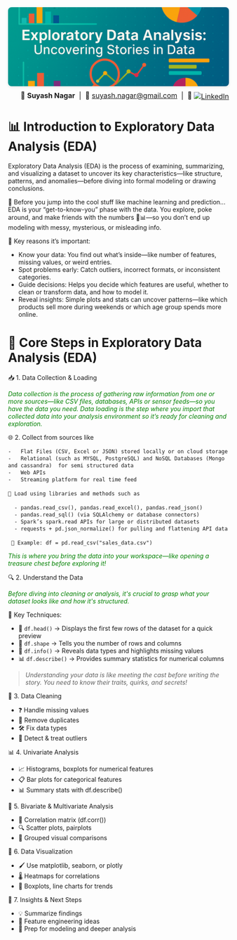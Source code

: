<!-- Sleek Exploratory Data Analysis GitHub Header -->
<div style="text-align: center; margin-bottom: 8px;">
  <img 
    src="https://raw.githubusercontent.com/SuyashNagarGT/EDA/main/EDA2.png" 
    alt="Exploratory Data Analysis: Uncovering Stories in Data" 
    style="width: 100%; max-height: 180px; object-fit: cover; border-radius: 8px; box-shadow: 0 2px 6px rgba(0, 0, 0, 0.1);"
  />
</div>
<!-- Right-Aligned Contact Strip -->
<div align="right" style="font-size: 16px;">
  👋 <strong>Suyash Nagar</strong> &nbsp;|&nbsp; 
  📧 <a href="mailto:suyash.nagar@gmail.com">suyash.nagar@gmail.com</a> &nbsp;|&nbsp; 
  🔗 <a href="https://www.linkedin.com/in/suyashnagar" target="_blank">
    <img src="https://cdn-icons-png.flaticon.com/512/174/174857.png" alt="LinkedIn" width="20" style="vertical-align: middle;">
  </a>
</div>

  
  # 📊 Introduction to Exploratory Data Analysis (EDA)

Exploratory Data Analysis (EDA) is the process of examining, summarizing, and visualizing a dataset to uncover its key characteristics—like structure, patterns, and anomalies—before diving into formal modeling or drawing conclusions.

🌈 Before you jump into the cool stuff like machine learning and prediction... EDA is your “get-to-know-you” phase with the data.
You explore, poke around, and make friends with the numbers 👀📊—so you don’t end up modeling with messy, mysterious, or misleading info.


🧠 Key reasons it’s important:
- Know your data: You find out what’s inside—like number of features, missing values, or weird entries.
- Spot problems early: Catch outliers, incorrect formats, or inconsistent categories.
- Guide decisions: Helps you decide which features are useful, whether to clean or transform data, and how to model it.
- Reveal insights: Simple plots and stats can uncover patterns—like which products sell more during weekends or which age group spends more online.

# 🌟 Core Steps in Exploratory Data Analysis (EDA)

📥 1. Data Collection & Loading

<span style="color:green;"><em>Data collection is the process of gathering raw information from one or more sources—like CSV files, databases, APIs or sensor feeds—so you have the data you need. Data loading is the step where you import that collected data into your analysis environment so it’s ready for cleaning and exploration.</em></span>

🌐 2. Collect from sources like

    -   Flat Files (CSV, Excel or JSON) stored locally or on cloud storage
    -   Relational (such as MYSQL, PostgreSQL) and NoSQL Databases (Mongo and cassandra)  for semi structured data
    -   Web APIs
    -   Streaming platform for real time feed

    💾 Load using libraries and methods such as

      - pandas.read_csv(), pandas.read_excel(), pandas.read_json()
      - pandas.read_sql() (via SQLAlchemy or database connectors)
      - Spark’s spark.read APIs for large or distributed datasets
      - requests + pd.json_normalize() for pulling and flattening API data

     🧾 Example: df = pd.read_csv("sales_data.csv")

<span style="color:green;"><em>This is where you bring the data into your workspace—like opening a treasure chest before exploring it!</em></span>

🔍 2. Understand the Data

<span style="color:green;"><em>Before diving into cleaning or analysis, it's crucial to grasp what your dataset looks like and how it's structured.</em></span>

🧪 Key Techniques:
- 📄 `df.head()` → Displays the first few rows of the dataset for a quick preview  
- 📏 `df.shape` → Tells you the number of rows and columns  
- 🧠 `df.info()` → Reveals data types and highlights missing values  
- 📊 `df.describe()` → Provides summary statistics for numerical columns  

> _Understanding your data is like meeting the cast before writing the story. You need to know their traits, quirks, and secrets!_

🧹 3. Data Cleaning
- ❓ Handle missing values
- 🔁 Remove duplicates
- 🛠️ Fix data types
- 🚨 Detect & treat outliers

📊 4. Univariate Analysis
- 📈 Histograms, boxplots for numerical features
- 📋 Bar plots for categorical features
- 📊 Summary stats with df.describe()

🔗 5. Bivariate & Multivariate Analysis
- 📌 Correlation matrix (df.corr())
- 🔍 Scatter plots, pairplots
- 🧪 Grouped visual comparisons

🎨 6. Data Visualization
- 🖌️ Use matplotlib, seaborn, or plotly
- 🌡️ Heatmaps for correlations
- 🧱 Boxplots, line charts for trends

🧠 7. Insights & Next Steps
- 💡 Summarize findings
- 🧬 Feature engineering ideas
- 🚀 Prep for modeling and deeper analysis



